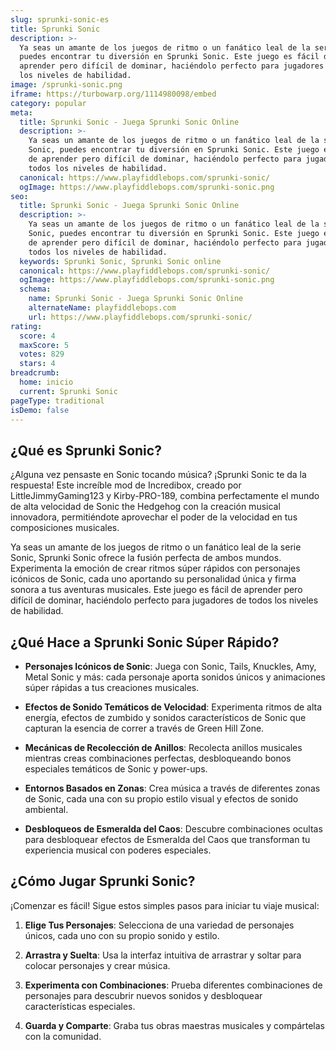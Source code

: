 ```yaml
---
slug: sprunki-sonic-es
title: Sprunki Sonic
description: >-
  Ya seas un amante de los juegos de ritmo o un fanático leal de la serie Sonic,
  puedes encontrar tu diversión en Sprunki Sonic. Este juego es fácil de
  aprender pero difícil de dominar, haciéndolo perfecto para jugadores de todos
  los niveles de habilidad.
image: /sprunki-sonic.png
iframe: https://turbowarp.org/1114980098/embed
category: popular
meta:
  title: Sprunki Sonic - Juega Sprunki Sonic Online
  description: >-
    Ya seas un amante de los juegos de ritmo o un fanático leal de la serie
    Sonic, puedes encontrar tu diversión en Sprunki Sonic. Este juego es fácil
    de aprender pero difícil de dominar, haciéndolo perfecto para jugadores de
    todos los niveles de habilidad.
  canonical: https://www.playfiddlebops.com/sprunki-sonic/
  ogImage: https://www.playfiddlebops.com/sprunki-sonic.png
seo:
  title: Sprunki Sonic - Juega Sprunki Sonic Online
  description: >-
    Ya seas un amante de los juegos de ritmo o un fanático leal de la serie
    Sonic, puedes encontrar tu diversión en Sprunki Sonic. Este juego es fácil
    de aprender pero difícil de dominar, haciéndolo perfecto para jugadores de
    todos los niveles de habilidad.
  keywords: Sprunki Sonic, Sprunki Sonic online
  canonical: https://www.playfiddlebops.com/sprunki-sonic/
  ogImage: https://www.playfiddlebops.com/sprunki-sonic.png
  schema:
    name: Sprunki Sonic - Juega Sprunki Sonic Online
    alternateName: playfiddlebops.com
    url: https://www.playfiddlebops.com/sprunki-sonic/
rating:
  score: 4
  maxScore: 5
  votes: 829
  stars: 4
breadcrumb:
  home: inicio
  current: Sprunki Sonic
pageType: traditional
isDemo: false
---
```


## ¿Qué es Sprunki Sonic?

¿Alguna vez pensaste en Sonic tocando música? ¡Sprunki Sonic te da la respuesta! Este increíble mod de Incredibox, creado por LittleJimmyGaming123 y Kirby-PRO-189, combina perfectamente el mundo de alta velocidad de Sonic the Hedgehog con la creación musical innovadora, permitiéndote aprovechar el poder de la velocidad en tus composiciones musicales.

Ya seas un amante de los juegos de ritmo o un fanático leal de la serie Sonic, Sprunki Sonic ofrece la fusión perfecta de ambos mundos. Experimenta la emoción de crear ritmos súper rápidos con personajes icónicos de Sonic, cada uno aportando su personalidad única y firma sonora a tus aventuras musicales. Este juego es fácil de aprender pero difícil de dominar, haciéndolo perfecto para jugadores de todos los niveles de habilidad.

## ¿Qué Hace a Sprunki Sonic Súper Rápido?

- **Personajes Icónicos de Sonic**: Juega con Sonic, Tails, Knuckles, Amy, Metal Sonic y más: cada personaje aporta sonidos únicos y animaciones súper rápidas a tus creaciones musicales.

- **Efectos de Sonido Temáticos de Velocidad**: Experimenta ritmos de alta energía, efectos de zumbido y sonidos característicos de Sonic que capturan la esencia de correr a través de Green Hill Zone.

- **Mecánicas de Recolección de Anillos**: Recolecta anillos musicales mientras creas combinaciones perfectas, desbloqueando bonos especiales temáticos de Sonic y power-ups.

- **Entornos Basados en Zonas**: Crea música a través de diferentes zonas de Sonic, cada una con su propio estilo visual y efectos de sonido ambiental.

- **Desbloqueos de Esmeralda del Caos**: Descubre combinaciones ocultas para desbloquear efectos de Esmeralda del Caos que transforman tu experiencia musical con poderes especiales.

## ¿Cómo Jugar Sprunki Sonic?

¡Comenzar es fácil! Sigue estos simples pasos para iniciar tu viaje musical:

1. **Elige Tus Personajes**: Selecciona de una variedad de personajes únicos, cada uno con su propio sonido y estilo.

1. **Arrastra y Suelta**: Usa la interfaz intuitiva de arrastrar y soltar para colocar personajes y crear música.

1. **Experimenta con Combinaciones**: Prueba diferentes combinaciones de personajes para descubrir nuevos sonidos y desbloquear características especiales.

1. **Guarda y Comparte**: Graba tus obras maestras musicales y compártelas con la comunidad.